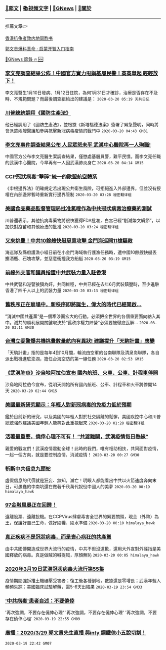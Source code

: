###  [:eagle:郭文](https://github.com/ourhimalayas/txt) | [:books:視頻文字](https://github.com/ourhimalayas/txt/blob/master/content/README.md) | [:newspaper:GNews](https://github.com/ourhimalayas/txt/blob/master/content/gnews/README.md) | [:pray:關於](https://github.com/ourhimalayas/home/tree/master/about)
---

推薦文章:point_right:

[香港抗争者致内地同胞书](https://github.com/ourhimalayas/news/blob/master/2019/08/a_letter_from_the_hong_kong_people.md)

[郭文贵爆料革命 · 启蒙开智入门指南](https://github.com/ourhimalayas/txt/issues/1)

[:newspaper:GNews 節錄 :fire: :new:](https://github.com/ourhimalayas/txt/blob/master/content/gnews/README.md) 



### [李文亮調查結果公佈！中國官方實力甩鍋基層民警！高高舉起 輕輕放下！](/content/gnews/1/README.md)

李文亮醫生1月10日發病、1月12日住院，為何1月31日才確診，治療是否存在不及時、不規範問題？而最後調查組給出的建議是：  `2020-03-20 05:19 灭共日记`

### [川普總統調用《國防生產法》](/content/gnews/2/README.md)

他已經調用了《國防生產法》，並根據《斯塔福德法案》簽署了緊急聲明，同時將會派遣兩艘醫護船參與抗擊新冠病毒疫情的戰鬥中  `2020-03-20 04:43 GM31`

### [李文亮事件調查結果公布 人民眾怒未平 武漢中心醫院再一人殉職!](/content/gnews/3/README.md)

中國官方公布李文亮醫生案調查結果，僅懲處基層員警，難平民憤。而李文亮任職的武漢中心醫院，今早再有一人因武漢肺炎身亡  `2020-03-20 04:14 GM15`

### [CCP冠狀病毒“擊碎”統一的歐盟航空體系](/content/gnews/4/README.md)

《申根邊界法》明確規定若出現公共衛生風險，可拒絕進入外部邊界，但並沒有授權在內部邊界暫時重新實行邊界管制  `2020-03-20 03:28 秘密翻译组`

### [美國食品藥品監督管理局批准氯喹作為中共冠狀病毒治療藥的測試](/content/gnews/5/README.md)

川普還表示，其他抗病毒藥物將很快獲得FDA批准，白宮已經“削減繁文縟節”，以加快對疫苗和其他療法的批准  `2020-03-20 03:24 秘密翻译组`

### [又來挑釁！中共10餘艘快艇惡意攻擊 金門海巡開11槍驅敵](/content/gnews/6/README.md)

海巡隊及縣府護漁小組日前在小金門海域執行護漁任務時，遭中國10餘艘快艇丟擲酒瓶、石塊攻擊，並惡意衝撞我方船艇  `2020-03-20 03:19 GM15`

### [前線外交官和議員指證中共武裝力量入駐香港](/content/gnews/7/README.md)

中共武警和港警狼狽為奸，共同維穩，中共已經在去年6月武裝鎮壓時，至少進駐香港了四千人以上的武裝力量  `2020-03-20 03:13 秘密翻译组`

### [舊秩序正在崩塌中，新秩序即將誕生，偉大的時代已經開啟&#8230;](/content/gnews/8/README.md)

”消滅中國共產黨”是一個牽涉面宏大的行動。必須把全世界的各個重要面向納入其中。滅共的順利展開關鍵取決於“舊秩序權力陣營”必須要被徹底瓦解...  `2020-03-20 03:11 GM30`

### [台灣立委驚爆共機挑釁數量航向有異狀! 建議提升「天駒計畫」應變](/content/gnews/9/README.md)

「天駒計畫」指的是每年4到10月間，輪流由空軍的台南聯隊及清泉崗聯隊，各自派出戰機進駐澎湖，擔任台海空防的第一線任務  `2020-03-20 02:53 GM15`

### [《武漢肺炎》沙烏地阿拉伯宣布 國內航班、火車、公車、計程車停開](/content/gnews/10/README.md)

沙烏地阿拉伯今宣布，從明天開始所有國內航班、公車、計程車和火車將停開14天  `2020-03-20 02:44 GM15`

### [美國最新研究顯示：年輕人對新冠病毒的免疫力低於預期](/content/gnews/11/README.md)

鑑於目前新的研究，以及美國的年輕人對於社交隔離的鬆懈，美國疾控中心和川普總統強烈建議美國年輕人能夠對此重視起來  `2020-03-20 01:28 秘密翻译组`

### [活著最重要，僥倖心理不可有！ “共渡難關，武漢疫情每日熱線”](/content/gnews/12/README.md)

親愛的戰友們！武漢疫情震動全球！此時的我們，唯有相助相扶，共同面對疫情，一起一個方向，就是要控制疫情，消滅疫情！  `2020-03-20 00:27 GM30`

### [斬斷中共信息九頭蛇](/content/gnews/13/README.md)

虛假信息的代價就是狂妄、無知，滅亡！明眼人都能看出中共以火箭速度奔向末日，可愚蠢的中南坑還在做著千秋萬代奴役中國人的美夢  `2020-03-20 00:19 himalaya_hawk`

### [97金融風暴正在回歸！](/content/gnews/14/README.md)

遠離股票、遠離投機。在CCPVirus肆虐毒害全世界的緊要關頭，現金（外幣）為王，保護好自己生命，做好囤糧、囤水準備  `2020-03-20 00:10 himalaya_hawk`

### [真正疾病不是冠狀病毒，而是喪心病狂的共產黨](/content/gnews/15/README.md)

由中共國傳開造成世界大流行的疫情，中共不但沒道歉，還用大外宣對外誣指是美國釋放的病毒。真是做賊的喊捉賊，厚顏無恥  `2020-03-20 00:05 himalaya_hawk`

### [2020年3月19日武漢冠狀病毒大流行第55集](/content/gnews/16/README.md)

疫情期間強拆推土機碾壓受害者；復工後各種倒地，數據還是零增長；武漢年輕人頻頻失踪；美國臨床試驗解藥，需5-6天出結果  `2020-03-19 23:54 GM33`

### [&#039;中共病毒&#039;患者自述：不要僥倖](/content/gnews/17/README.md)

&#039;再次強調，不要存在僥倖心理&#039; &#039;再次強調，不要存在僥倖心理&#039; &#039;再次強調，不要存在僥倖心理&#039;  `2020-03-19 22:55 GM09`

### [廣播：2020/3/29 郭文貴先生直播 與inty 鋼鐵俠小五說切割！](/content/gnews/18/README.md)

 `2020-03-19 22:42 GM07`

